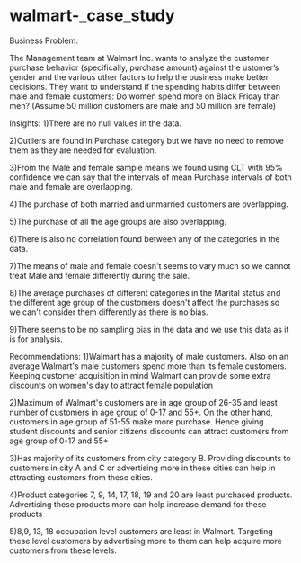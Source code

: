 # walmart-_case_study

Business Problem:


The Management team at Walmart Inc. wants to analyze the customer purchase behavior (specifically, purchase amount) against the 
ustomer’s gender and the various other factors to help the business make better decisions. They want to understand if the spending habits
differ between male and female customers: Do women spend more on Black Friday than men? (Assume 50 million customers are male and 50 million are female)




Insights:
1)There are no null values in the data.

2)Outliers are found in Purchase category but we have no need to remove them as they are needed for evaluation.

3)From the Male and female sample means we found using CLT with 95% confidence we can say that the intervals of mean Purchase intervals of both male and female are overlapping.

4)The purchase of both married and unmarried customers are overlapping.

5)The purchase of all the age groups are also overlapping.

6)There is also no correlation found between any of the categories in the data.

7)The means of male and female doesn't seems to vary much so we cannot treat Male and female differently during the sale.

8)The average purchases of different categories in the Marital status and the different age group of the customers doesn't affect the purchases so we can't consider them differently as there is no bias.

9)There seems to be no sampling bias in the data and we use this data as it is for analysis.

Recommendations:
1)Walmart has a majority of male customers. Also on an average Walmart's male customers spend more than its female customers. Keeping customer acquisition in mind Walmart can provide some extra discounts on women's day to attract female population

2)Maximum of Walmart's customers are in age group of 26-35 and least number of customers in age group of 0-17 and 55+. On the other hand, customers in age group of 51-55 make more purchase. Hence giving student discounts and senior citizens discounts can attract customers from age group of 0-17 and 55+

3)Has majority of its customers from city category B. Providing discounts to customers in city A and C or advertising more in these cities can help in attracting customers from these cities.

4)Product categories 7, 9, 14, 17, 18, 19 and 20 are least purchased products. Advertising these products more can help increase demand for these products

5)8,9, 13, 18 occupation level customers are least in Walmart. Targeting these level customers by advertising more to them can help acquire more customers from these levels.
